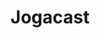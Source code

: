 ---
title: "Jogacast"
type: music
category: "Audio"
category_slug: f-audio
image: /assets/img/works/jogacast.jpg
music: https://open.spotify.com/embed/playlist/3th8VP4fnZEyLnGfWqg64T
---